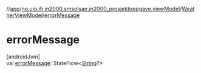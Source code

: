 //[app](../../../index.md)/[no.uio.ifi.in2000.smsolsae.in2000_prosjektoppgave.viewModel](../index.md)/[WeatherViewModel](index.md)/[errorMessage](error-message.md)

# errorMessage

[androidJvm]\
val [errorMessage](error-message.md): StateFlow&lt;[String](https://kotlinlang.org/api/latest/jvm/stdlib/kotlin/-string/index.html)?&gt;
